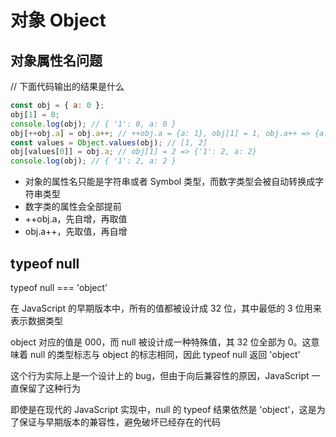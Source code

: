 # 对象 Object

## 对象属性名问题

// 下面代码输出的结果是什么

```js
const obj = { a: 0 };
obj[1] = 0;
console.log(obj); // { '1': 0, a: 0 }
obj[++obj.a] = obj.a++; // ++obj.a = {a: 1}, obj[1] = 1, obj.a++ => {a: 2}, {'1': 1, a: 2}
const values = Object.values(obj); // [1, 2]
obj[values[0]] = obj.a; // obj[1] = 2 => {'1': 2, a: 2}
console.log(obj); // { '1': 2, a: 2 }
```

- 对象的属性名只能是字符串或者 Symbol 类型，而数字类型会被自动转换成字符串类型
- 数字类的属性会全部提前
- ++obj.a，先自增，再取值
- obj.a++，先取值，再自增

## typeof null

typeof null === 'object'

在 JavaScript 的早期版本中，所有的值都被设计成 32 位，其中最低的 3 位用来表示数据类型

object 对应的值是 000，而 null 被设计成一种特殊值，其 32 位全部为 0。这意味着 null 的类型标志与 object 的标志相同，因此 typeof null 返回 'object'

这个行为实际上是一个设计上的 bug，但由于向后兼容性的原因，JavaScript 一直保留了这种行为

即使是在现代的 JavaScript 实现中，null 的 typeof 结果依然是 'object'，这是为了保证与早期版本的兼容性，避免破坏已经存在的代码
